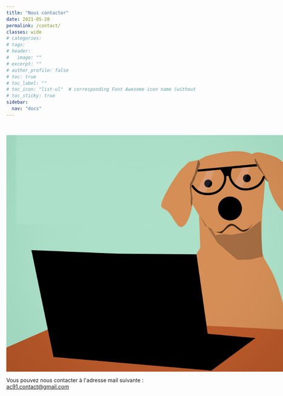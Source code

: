 ```yaml
---
title: "Nous contacter"
date: 2021-05-20
permalink: /contact/
classes: wide
# categories: 
# tags: 
# header:
#   image: ""
# excerpt: ""
# author_profile: false
# toc: true
# toc_label: ""
# toc_icon: "list-ul"  # corresponding Font Awesome icon name (without fa prefix)
# toc_sticky: true
sidebar:
  nav: "docs"
---
```

<br>
<figure style="display: flex;
  flex-direction: column;
  margin-right: auto;
  margin-left: auto;
  position: relative;
  width:800px;
  <!-- height:512px; -->">
<img src="/assets/images/ordiench.jpg" alt="this is a placeholder image">
<!-- 	<figcaption>
	</figcaption> -->
</figure>


Vous pouvez nous contacter à l'adresse mail suivante : <br>
[&#x61;c91.contact@gmail.com](mailto:ac91.contact@gmail.com)





